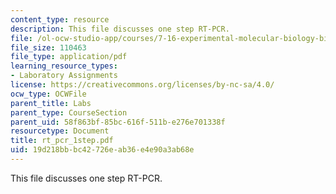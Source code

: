 ```yaml
---
content_type: resource
description: This file discusses one step RT-PCR.
file: /ol-ocw-studio-app/courses/7-16-experimental-molecular-biology-biotechnology-ii-spring-2005/19d218bbbc42726eab36e4e90a3ab68e_rt_pcr_1step.pdf
file_size: 110463
file_type: application/pdf
learning_resource_types:
- Laboratory Assignments
license: https://creativecommons.org/licenses/by-nc-sa/4.0/
ocw_type: OCWFile
parent_title: Labs
parent_type: CourseSection
parent_uid: 58f863bf-85bc-616f-511b-e276e701338f
resourcetype: Document
title: rt_pcr_1step.pdf
uid: 19d218bb-bc42-726e-ab36-e4e90a3ab68e
---
```

This file discusses one step RT-PCR.